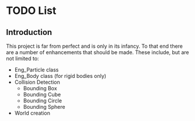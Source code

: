 # TODO List

## Introduction
This project is far from perfect and is only in its infancy. To that end there are a number of enhancements that should be made. These include, but are not limited to:

* Eng_Particle class
* Eng_Body class (for rigid bodies only)
* Collision Detection
  * Bounding Box
  * Bounding Cube
  * Bounding Circle
  * Bounding Sphere
* World creation
